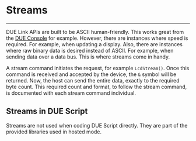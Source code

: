 # Streams

---

DUE Link APIs are built to be ASCII human-friendly. This works great from the [DUE Console](../console.md) for example. However, there are instances where speed is required. For example, when updating a display. Also, there are instances where raw binary data is desired instead of ASCII. For example, when sending data over a data bus. This is where streams come in handy.

A stream command initiates the request, for example `LcdStream()`. Once this command is received and accepted by the device, the `&` symbol will be returned. Now, the host can send the entire data, exactly to the required byte count. This required count and format, to follow the stream command, is documented with each stream command individual. 

## Streams in DUE Script

Streams are not used when coding DUE Script directly. They are part of the provided libraries used in hosted mode.